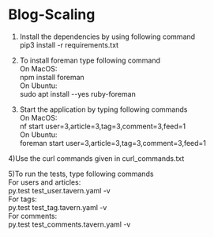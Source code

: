 # Blog-Scaling

1) Install the dependencies by using following command<br />
pip3 install -r requirements.txt<br />

2) To install foreman type following command<br />
On MacOS:<br />
npm install foreman<br />
On Ubuntu:<br />
sudo apt install --yes ruby-foreman<br />

3) Start the application by typing following commands<br />
On MacOS:<br />
nf start user=3,article=3,tag=3,comment=3,feed=1<br />
On Ubuntu:<br />
foreman start user=3,article=3,tag=3,comment=3,feed=1<br />

4)Use the curl commands given in curl_commands.txt<br />

5)To run the tests, type following commands<br />
For users and articles:<br />
py.test test_user.tavern.yaml -v<br />
For tags:<br />
py.test test_tag.tavern.yaml -v<br />
For comments:<br />
py.test test_comments.tavern.yaml -v
